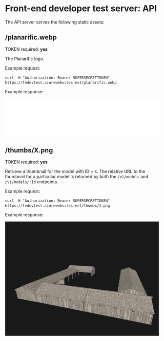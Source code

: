 # Front-end developer test server: API

The API server serves the following static assets:

## /planarific.webp


TOKEN required: **yes**

The Planarific logo.

Example request:

```
curl -H "Authorization: Bearer SUPERSECRETTOKEN" https://fedevtest.azurewebsites.net/planarific.webp
```

Example response:

![Planarific logo](planarific.png)

## /thumbs/X.png

TOKEN required: **yes**

Retrieve a thumbnail for the model with ID = `X`. The relative URL to the thumbnail for a particular model is returned by both the `/v1/models` and `/v1/models/:id` endpoints.

Example request:

```
curl -H "Authorization: Bearer SUPERSECRETTOKEN" https://fedevtest.azurewebsites.net/thumbs/1.png
```

Example response:

![Model thumbnail](../dist/thumbs/1.png)
